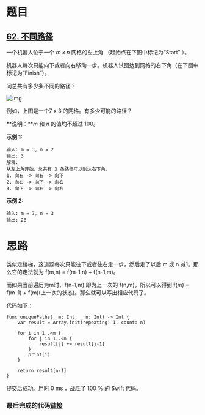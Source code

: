 # 题目

## [62. 不同路径](https://leetcode-cn.com/problems/unique-paths/)

一个机器人位于一个 *m x n* 网格的左上角 （起始点在下图中标记为“Start” ）。

机器人每次只能向下或者向右移动一步。机器人试图达到网格的右下角（在下图中标记为“Finish”）。

问总共有多少条不同的路径？

![img](https://assets.leetcode-cn.com/aliyun-lc-upload/uploads/2018/10/22/robot_maze.png)

例如，上图是一个7 x 3 的网格。有多少可能的路径？

**说明：***m* 和 *n* 的值均不超过 100。

**示例 1:**

```
输入: m = 3, n = 2
输出: 3
解释:
从左上角开始，总共有 3 条路径可以到达右下角。
1. 向右 -> 向右 -> 向下
2. 向右 -> 向下 -> 向右
3. 向下 -> 向右 -> 向右
```

**示例 2:**

```
输入: m = 7, n = 3
输出: 28
```

# 思路

类似走楼梯，这道题每次只能往下或者往右走一步，然后走了以后 m 或 n 减1。那么它的走法就为 f(m,n) = f(m-1,n) + f(n-1,m)。

而如果当前遍历为m时，f(n-1,m) 即为上一次的 f(n,m)，所以可以得到 f(m) = f(m-1) + f(m)(上一次的状态)。那么就可以写出相应代码了。

代码如下：

    func uniquePaths(_ m: Int, _ n: Int) -> Int {
        var result = Array.init(repeating: 1, count: n)
        
        for i in 1..<m {
            for j in 1..<n {
                result[j] += result[j-1]
            }
            print(i)
        }
        
        return result[n-1]
    }
提交后成功。用时 0 ms ，战胜了 100 % 的 Swift 代码。

### 最后完成的代码[链接](https://github.com/pepsikirk/LeetCode/blob/master/Algorithm/62.UniquePaths/code.swift)




